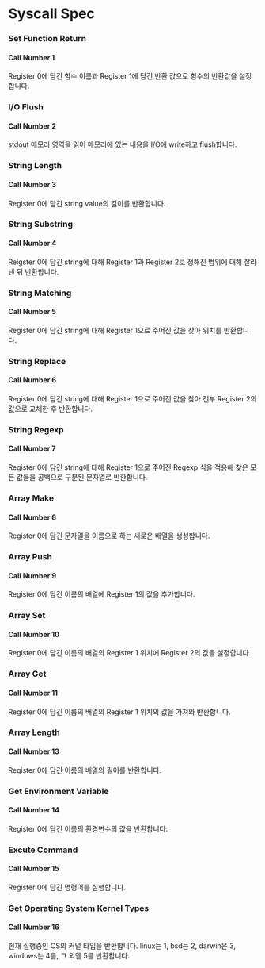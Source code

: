 # Syscall Spec

### Set Function Return
#### Call Number 1
Register 0에 담긴 함수 이름과 Register 1에 담긴 반환 값으로 함수의 반환값을 설정합니다.

### I/O Flush
#### Call Number 2
stdout 메모리 영역을 읽어 메모리에 있는 내용을 I/O에 write하고 flush합니다.

### String Length
#### Call Number 3
Register 0에 담긴 string value의 길이를 반환합니다.

### String Substring
#### Call Number 4
Reigster 0에 담긴 string에 대해 Register 1과 Register 2로 정해진 범위에 대해 잘라낸 뒤 반환합니다.

### String Matching
#### Call Number 5
Register 0에 담긴 string에 대해 Register 1으로 주어진 값을 찾아 위치를 반환합니다.

### String Replace
#### Call Number 6
Register 0에 담긴 string에 대해 Register 1으로 주어진 값을 찾아 전부 Register 2의 값으로 교체한 후 반환합니다.

### String Regexp
#### Call Number 7
Register 0에 담긴 string에 대해 Register 1으로 주어진 Regexp 식을 적용해 찾은 모든 값들을 공백으로 구분된 문자열로 반환합니다.

### Array Make
#### Call Number 8
Register 0에 담긴 문자열을 이름으로 하는 새로운 배열을 생성합니다.

### Array Push
#### Call Number 9
Register 0에 담긴 이름의 배열에 Register 1의 값을 추가합니다.

### Array Set
#### Call Number 10
Register 0에 담긴 이름의 배열의 Register 1 위치에 Register 2의 값을 설정합니다.

### Array Get
#### Call Number 11
Register 0에 담긴 이름의 배열의 Register 1 위치의 값을 가져와 반환합니다.

### Array Length
#### Call Number 13
Register 0에 담긴 이름의 배열의 길이를 반환합니다.

### Get Environment Variable
#### Call Number 14
Register 0에 담긴 이름의 환경변수의 값을 반환합니다.

### Excute Command
#### Call Number 15
Register 0에 담긴 명령어를 실행합니다.

### Get Operating System Kernel Types
#### Call Number 16
현재 실행중인 OS의 커널 타입을 반환합니다. linux는 1, bsd는 2, darwin은 3, windows는 4를, 그 외엔 5를 반환합니다.